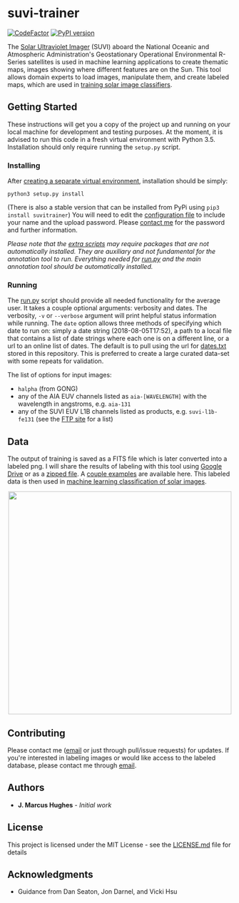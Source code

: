 # suvi-trainer
[![CodeFactor](https://www.codefactor.io/repository/github/jmbhughes/suvi-trainer/badge/master)](https://www.codefactor.io/repository/github/jmbhughes/suvi-trainer/overview/master)
[![PyPI version](https://badge.fury.io/py/suvitrainer.svg)](https://badge.fury.io/py/suvitrainer)

The [Solar Ultraviolet Imager](https://www.goes-r.gov/spacesegment/suvi.html) (SUVI) aboard the National Oceanic 
and Atmospheric Administration's Geostationary Operational Environmental R-Series satellites is used 
in machine learning applications to create thematic maps, images showing where different features are on the Sun. This
tool allows domain experts to load images, manipulate them, and create labeled maps, which are used in [training solar 
image classifiers](https://github.com/jmbhughes/smachy). 
 
## Getting Started

These instructions will get you a copy of the project up and running on your local machine 
for development and testing purposes. At the moment, it is advised to run this code in a fresh virtual environment with
Python 3.5. Installation should only require running the `setup.py` script. 
 
### Installing
After [creating a separate virtual environment](https://realpython.com/python-virtual-environments-a-primer/), installation should be simply:
```
python3 setup.py install
```
(There is also a stable version that can be installed from PyPi using `pip3 install suvitrainer`)
You will need to edit the [configuration file](config_example.json) to include your name and the upload password. Please 
[contact me](mailto:hughes.jmb@gmail.com) for the password and further information. 

*Please note that the [extra scripts](scripts/) may require packages that are not automatically installed. They are auxiliary
and not fundamental for the annotation tool to run. Everything needed for [run.py](run.py) and the main annotation tool should be automatically
installed.*

### Running
The [run.py](run.py) script should provide all needed functionality for the average user. 
It takes a couple optional arguments: verbosity and dates.
The verbosity, `-v` or `--verbose` argument will print helpful status information while running. 
The `date` option allows three methods of specifying which date to run on: 
simply a date string (2018-08-05T17:52), a path to a local file that contains a list of date 
strings where each one is on a different line, or a url to an online list of dates. 
The default is to pull using the url for [dates.txt](dates.txt) stored in this repository. This is preferred to create
a large curated data-set with some repeats for validation. 

The list of options for input images:
- `halpha` (from GONG)
- any of the AIA EUV channels listed as `aia-[WAVELENGTH]` with the wavelength in angstroms, e.g. `aia-131`
- any of the SUVI EUV L1B channels listed as products, e.g. `suvi-l1b-fe131` 
(see the [FTP site](https://data.ngdc.noaa.gov/platforms/solar-space-observing-satellites/goes/goes16/l1b/) for a list)
## Data
The output of training is saved as a FITS file which is later converted into a labeled png. 
I will share the results of labeling with this tool using 
[Google Drive](https://drive.google.com/open?id=1QYdTTFDYs9Yg1g2zs7rxpj8znXCOwPeY) or as a
 [zipped file](https://drive.google.com/open?id=1J0FGmoa_n37E0Ffzz5MDNDRvUntWWNPA).
A [couple examples](examples/) are available here. 
This labeled data is then used in [machine learning classification of solar images](https://github.com/jmbhughes/smachy). 

<p align="center">
<img src="https://raw.githubusercontent.com/jmbhughes/suvi-trainer/master/examples/thmap_20180604002622_20180716083629.png" width="500">
</p>

## Contributing

Please contact me ([email](mailto:hughes.jmb@gmail.com) or just through pull/issue requests) for updates. 
If you're interested in labeling images or would like access to the labeled database, please contact me 
through [email](mailto:hughes.jmb@gmail.com).
 
## Authors

* **J. Marcus Hughes** - *Initial work*

## License

This project is licensed under the MIT License - see the [LICENSE.md](LICENSE.md) file for details

## Acknowledgments

* Guidance from Dan Seaton, Jon Darnel, and Vicki Hsu
